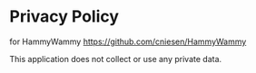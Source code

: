 Privacy Policy
==============
for HammyWammy
https://github.com/cniesen/HammyWammy


This application does not collect or use any private data. 
